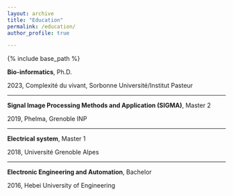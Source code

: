```yaml
---
layout: archive
title: "Education"
permalink: /education/
author_profile: true

---
```

{% include base_path %}


**Bio-informatics**, Ph.D.

2023, Complexité du vivant, Sorbonne Université/Institut Pasteur

---

**Signal Image Processing Methods and Application (SIGMA)**, Master 2

2019, Phelma, Grenoble INP

---

**Electrical system**, Master 1

2018, Université Grenoble Alpes

---

**Electronic Engineering and Automation**, Bachelor

2016, Hebei University of Engineering